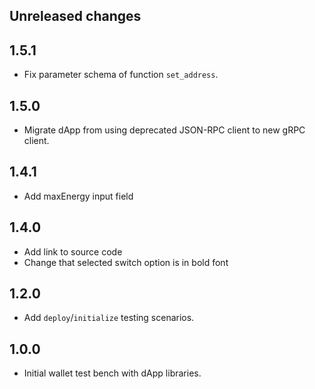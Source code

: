 ## Unreleased changes

## 1.5.1

- Fix parameter schema of function `set_address`.

## 1.5.0

- Migrate dApp from using deprecated JSON-RPC client to new gRPC client.

## 1.4.1

- Add maxEnergy input field

## 1.4.0

- Add link to source code
- Change that selected switch option is in bold font

## 1.2.0

- Add `deploy`/`initialize` testing scenarios.

## 1.0.0

- Initial wallet test bench with dApp libraries.
